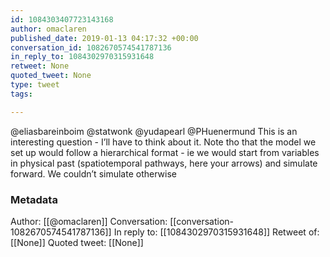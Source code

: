 ```yaml
---
id: 1084303407723143168
author: omaclaren
published_date: 2019-01-13 04:17:32 +00:00
conversation_id: 1082670574541787136
in_reply_to: 1084302970315931648
retweet: None
quoted_tweet: None
type: tweet
tags:

---
```


@eliasbareinboim @statwonk @yudapearl @PHuenermund This is an interesting question - I’ll have to think about it. Note tho that the model we set up would follow a hierarchical format - ie we would start from variables in physical past (spatiotemporal pathways, here your arrows) and simulate forward. We couldn’t simulate otherwise

### Metadata

Author: [[@omaclaren]]
Conversation: [[conversation-1082670574541787136]]
In reply to: [[1084302970315931648]]
Retweet of: [[None]]
Quoted tweet: [[None]]
